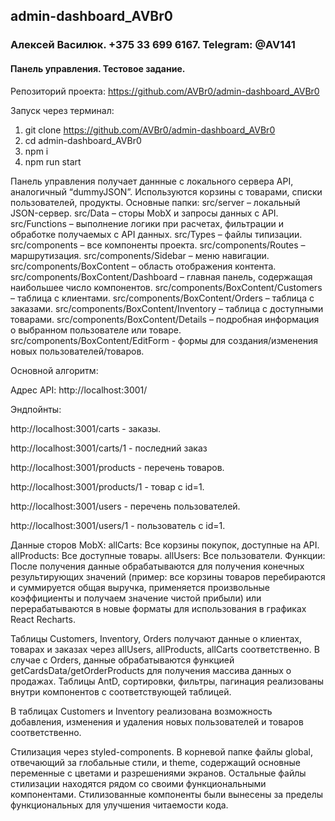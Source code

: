 ## admin-dashboard_AVBr0
### Алексей Василюк. +375 33 699 6167. Telegram: @AV141
#### Панель управления. Тестовое задание.
Репозиторий проекта: https://github.com/AVBr0/admin-dashboard_AVBr0

Запуск через терминал:
1. git clone https://github.com/AVBr0/admin-dashboard_AVBr0
2. cd admin-dashboard_AVBr0
3. npm i
4. npm run start

Панель управления получает даннные с локального сервера API, аналогичный “dummyJSON”.
Используются корзины с товарами, списки пользователей, продукты.
Основные папки:
src/server – локальный JSON-сервер.
src/Data – сторы MobX и запросы данных с API.
src/Functions – выполнение логики при расчетах, фильтрации и обработке
получаемых с API данных.
src/Types – файлы типизации.
src/components – все компоненты проекта.
src/components/Routes – маршрутизация.
src/components/Sidebar – меню навигации.
src/components/BoxContent – область отображения контента.
src/components/BoxContent/Dashboard – главная панель, содержащая
наибольшее число компонентов.
src/components/BoxContent/Customers – таблица с клиентами.
src/components/BoxContent/Orders – таблица с заказами.
src/components/BoxContent/Inventory – таблица с доступными товарами.
src/components/BoxContent/Details – подробная информация о выбранном
пользователе или товаре.
src/components/BoxContent/EditForm - формы для создания/изменения новых пользователей/товаров.

Основной алгоритм:

Адрес API: http://localhost:3001/

Эндпойнты: 

http://localhost:3001/carts - заказы.

http://localhost:3001/carts/1 - последний заказ

http://localhost:3001/products - перечень товаров.

http://localhost:3001/products/1 - товар с id=1.

http://localhost:3001/users - перечень пользователей.

http://localhost:3001/users/1 - пользователь с id=1.


Данные сторов MobX:
allCarts: Все корзины покупок, доступные на API.
allProducts: Все доступные товары.
allUsers: Все пользователи.
Функции: После получения данные обрабатываются для получения конечных
результирующих значений (пример: все корзины товаров перебираются и
суммируется общая выручка, применяется произвольные коэффициенты и
получаем значение чистой прибыли) или перерабатываются в новые форматы
для использования в графиках React Recharts.

Таблицы Customers, Inventory, Orders получают данные о клиентах, товарах
и заказах через allUsers, allProducts, allCarts соответственно. В случае
с Orders, данные обрабатываются функцией getCardsData/getOrderProducts
для получения массива данных о продажах.
Таблицы AntD, сортировки, фильтры, пагинация реализованы внутри
компонентов с соответствующей таблицей.

В таблицах Customers и Inventory реализована возможность добавления, 
изменения и удаления новых пользователей и товаров соответственно.

Стилизация через styled-components. В корневой папке файлы global,
отвечающий за глобальные стили, и theme, содержащий основные переменные с
цветами и разрешениями экранов. Остальные файлы стилизации находятся
рядом со своими функциональными компонентами. Стилизованные компоненты
были вынесены за пределы функциональных для улучшения читаемости кода.
